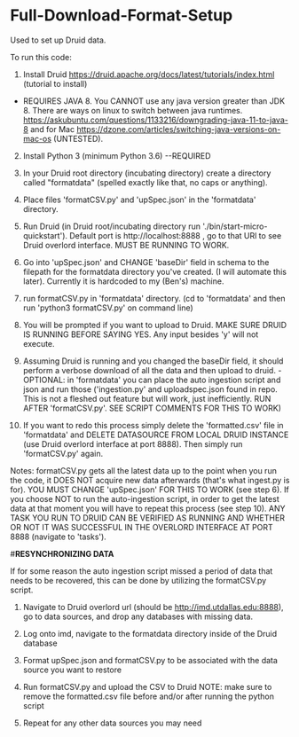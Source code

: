 # Full-Download-Format-Setup
Used to set up Druid data.

To run this code:
1) Install Druid https://druid.apache.org/docs/latest/tutorials/index.html (tutorial to install)
  - REQUIRES JAVA 8. You CANNOT use any java version greater than JDK 8. There are ways on linux to switch between java runtimes. https://askubuntu.com/questions/1133216/downgrading-java-11-to-java-8 and for Mac https://dzone.com/articles/switching-java-versions-on-mac-os (UNTESTED).
  
  2) Install Python 3 (minimum Python 3.6) --REQUIRED
  
  3) In your Druid root directory (incubating directory) create a directory called "formatdata" (spelled exactly like that, no caps or anything). 
  
  4) Place files 'formatCSV.py' and 'upSpec.json' in the 'formatdata' directory.
  
  5) Run Druid (in Druid root/incubating directory run './bin/start-micro-quickstart'). Default port is http://localhost:8888 , go to that URl to see Druid overlord interface. MUST BE RUNNING TO WORK. 
  
  6) Go into 'upSpec.json' and CHANGE 'baseDir' field in schema to the filepath for the formatdata directory you've created. (I will automate this later). Currently it is hardcoded to my (Ben's) machine. 
  
  7) run formatCSV.py in 'formatdata' directory. (cd to 'formatdata' and then run 'python3 formatCSV.py' on command line)
  
  8) You will be prompted if you want to upload to Druid. MAKE SURE DRUID IS RUNNING BEFORE SAYING YES. Any input besides 'y' will not execute. 
  
  9) Assuming Druid is running and you changed the baseDir field, it should perform a verbose download of all the data and then upload to druid. 
    -OPTIONAL: in 'formatdata' you can place the auto ingestion script and json and run those ('ingestion.py' and uploadspec.json found in repo. This is not a fleshed out feature but will work, just inefficiently. RUN AFTER 'formatCSV.py'. SEE SCRIPT COMMENTS FOR THIS TO WORK)
    
  10) If you want to redo this process simply delete the 'formatted.csv' file in 'formatdata' and DELETE DATASOURCE FROM LOCAL DRUID INSTANCE (use Druid overlord interface at port 8888). Then simply run 'formatCSV.py' again. 
  
  Notes: formatCSV.py gets all the latest data up to the point when you run the code, it DOES NOT acquire new data afterwards (that's what ingest.py is for). YOU MUST CHANGE 'upSpec.json' FOR THIS TO WORK (see step 6). If you choose NOT to run the auto-ingestion script, in order to get the latest data at that moment you will have to repeat this process (see step 10). ANY TASK YOU RUN TO DRUID CAN BE VERIFIED AS RUNNING AND WHETHER OR NOT IT WAS SUCCESSFUL IN THE OVERLORD INTERFACE AT PORT 8888 (navigate to 'tasks').
  
  
  
#**RESYNCHRONIZING DATA**

If for some reason the auto ingestion script missed a period of data that needs to be recovered, this can be done by utilizing the formatCSV.py script.

1. Navigate to Druid overlord url (should be http://imd.utdallas.edu:8888), go to data sources, and drop any databases with missing data.

2. Log onto imd, navigate to the formatdata directory inside of the Druid database

3. Format upSpec.json and formatCSV.py to be associated with the data source you want to restore

4. Run formatCSV.py and upload the CSV to Druid
    NOTE: make sure to remove the formatted.csv file before and/or after running the python script

5. Repeat for any other data sources you may need

